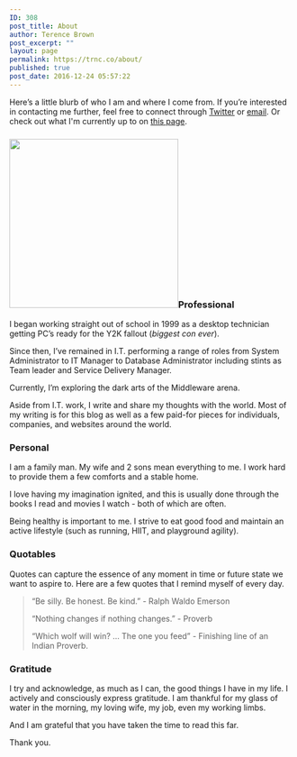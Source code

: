 ```yaml
---
ID: 308
post_title: About
author: Terence Brown
post_excerpt: ""
layout: page
permalink: https://trnc.co/about/
published: true
post_date: 2016-12-24 05:57:22
---
```

Here’s a little blurb of who I am and where I come from. If you’re interested in contacting me further, feel free to connect through <a href="https://twitter.com/trncb" target="_blank">Twitter</a> or <a href="mailto:hi@trnc.co">email</a>. Or check out what I'm currently up to on <a href="/now">this page</a>.

<h3><img src="https://trnc.co/demo/trncco201605/wp-content/uploads/2016/12/terencebrown_profile_house_circle_300px.png" class="wp-image-353 alignright size-full" height="300" alt="" width="300">Professional</h3>

I began working straight out of school in 1999 as a desktop technician getting PC’s ready for the Y2K fallout (<em>biggest con ever</em>).

Since then, I’ve remained in I.T. performing a range of roles from System Administrator to IT Manager to Database Administrator including stints as Team leader and Service Delivery Manager.

Currently, I’m exploring the dark arts of the Middleware arena.

Aside from I.T. work, I write and share my thoughts with the world. Most of my writing is for this blog as well as a few paid-for pieces for individuals, companies, and websites around the world.

<h3>Personal</h3>

I am a family man. My wife and 2 sons mean everything to me. I work hard to provide them a few comforts and a stable home.

I love having my imagination ignited, and this is usually done through the books I read and movies I watch - both of which are often.

Being healthy is important to me. I strive to eat good food and maintain an active lifestyle (such as running, HIIT, and playground agility).

<h3>Quotables</h3>

Quotes can capture the essence of any moment in time or future state we want to aspire to. Here are a few quotes that I remind myself of every day.

<blockquote>“Be silly. Be honest. Be kind.” - Ralph Waldo Emerson

“Nothing changes if nothing changes.” - Proverb

“Which wolf will win? … The one you feed” - Finishing line of an Indian Proverb.

</blockquote>

<h3>Gratitude</h3>

I try and acknowledge, as much as I can, the good things I have in my life. I actively and consciously express gratitude. I am thankful for my glass of water in the morning, my loving wife, my job, even my working limbs.

And I am grateful that you have taken the time to read this far.

Thank you.